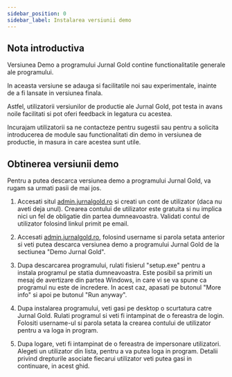 ```yaml
---
sidebar_position: 0
sidebar_label: Instalarea versiunii demo
---
```


## Nota introductiva

Versiunea Demo a programului Jurnal Gold contine functionalitatile generale ale programului.

In aceasta versiune se adauga si facilitatile noi sau experimentale, inainte de a fi lansate in versiunea finala.

Astfel, utilizatorii versiunilor de productie ale Jurnal Gold, pot testa in avans noile facilitati si pot oferi feedback in legatura cu acestea.

Incurajam utilizatorii sa ne contacteze pentru sugestii sau pentru a solicita introducerea de module sau functionalitati din demo in versiunea de productie, in masura in care acestea sunt utile.

## Obtinerea versiunii demo

Pentru a putea descarca versiunea demo a programului Jurnal Gold, va rugam sa urmati pasii de mai jos.

1. Accesati situl [admin.jurnalgold.ro](https://admin.jurnalgold.ro) si creati un cont de utilizator (daca nu aveti deja unul).
Crearea contului de utilizator este gratuita si nu implica nici un fel de obligatie din partea dumneavoastra. Validati contul de utilizator folosind linkul primit pe email.

2. Accesati [admin.jurnalgold.ro](https://admin.jurnalgold.ro), folosind username si parola setata anterior si veti putea descarca versiunea demo a programului Jurnal Gold de la sectiunea "Demo Jurnal Gold".

3. Dupa descarcarea programului, rulati fisierul "setup.exe" pentru a instala programul pe statia dumneavoastra. Este posibil sa primiti un mesaj de avertizare din partea Windows, in care vi se va spune ca programul nu este de incredere. In acest caz, apasati pe butonul "More info" si apoi pe butonul "Run anyway".

4. Dupa instalarea programului, veti gasi pe desktop o scurtatura catre Jurnal Gold. Rulati programul si veti fi intampinat de o fereastra de login. Folositi username-ul si parola setata la crearea contului de utilizator pentru a va loga in program.

5. Dupa logare, veti fi intampinat de o fereastra de impersonare utilizatori. Alegeti un utilizator din lista, pentru a va putea loga in program. Detalii privind drepturile asociate fiecarui utilizator veti putea gasi in continuare, in acest ghid.